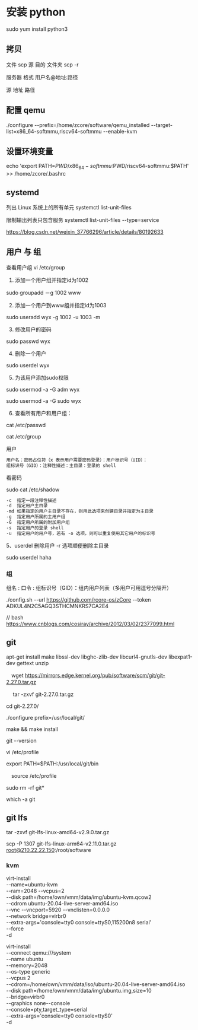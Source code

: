 # 安装 python

sudo yum install python3

## 拷贝

文件
scp 源 目的
文件夹
scp -r

服务器 格式  用户名@地址:路径

源 地址  路径


## 配置 qemu 

./configure --prefix=/home/zcore/software/qemu_installed --target-list=x86_64-softmmu,riscv64-softmmu --enable-kvm 


## 设置环境变量
echo 'export PATH=$PWD/x86_64-softmmu:$PWD/riscv64-softmmu:$PATH' >> /home/zcore/.bashrc



## systemd


列出 Linux 系统上的所有单元
systemctl list-unit-files

限制输出列表只包含服务
systemctl list-unit-files --type=service


https://blog.csdn.net/weixin_37766296/article/details/80192633


## 用户 与 组 

查看用户组
vi /etc/group

1. 添加一个用户组并指定id为1002

sudo groupadd －g 1002 www

 

2. 添加一个用户到www组并指定id为1003

sudo useradd wyx -g 1002 -u 1003 -m

 

3. 修改用户的密码

sudo passwd wyx

 

4. 删除一个用户

sudo userdel wyx

 

5. 为该用户添加sudo权限

sudo usermod -a -G adm wyx

sudo usermod -a -G sudo wyx

 

6. 查看所有用户和用户组：

cat /etc/passwd

cat /etc/group


用户
```txt
用户名：密码占位符（x 表示用户需要密码登录）：用户标识号（UID）：
组标识号（GID）：注释性描述：主目录：登录的 shell
```


看密码

 sudo cat /etc/shadow

```txt
-c	指定一段注释性描述
-d	指定用户主目录
-md	如果指定的用户主目录不存在，则用此选项来创建目录并指定为主目录
-g	指定用户所属的主用户组
-G	指定用户所属的附加用户组
-s	指定用户的登录 shell
-u	指定用户的用户号，若有 -o 选项，则可以重复使用其它用户的标识号

```


5、userdel 删除用户
-r 选项顺便删除主目录

sudo userdel haha


### 组 
组名 : 口令 : 组标识号（GID）：组内用户列表（多用户可用逗号分隔开）



./config.sh --url https://github.com/rcore-os/zCore --token ADKUL4N2C5AGQ3STHCMNKRS7CA2E4



// bash
https://www.cnblogs.com/cosiray/archive/2012/03/02/2377099.html





## git


apt-get install make libssl-dev libghc-zlib-dev libcurl4-gnutls-dev libexpat1-dev gettext unzip



　wget https://mirrors.edge.kernel.org/pub/software/scm/git/git-2.27.0.tar.gz


　 tar -zxvf git-2.27.0.tar.gz 


cd git-2.27.0/


./configure prefix=/usr/local/git/

make && make install

git --version

vi /etc/profile

export PATH=$PATH:/usr/local/git/bin

　source /etc/profile


sudo rm -rf git*
 
which -a git


## git lfs

tar -zxvf git-lfs-linux-amd64-v2.9.0.tar.gz


scp -P 1307 git-lfs-linux-arm64-v2.11.0.tar.gz root@210.22.22.150:/root/software




### kvm


virt-install \
--name=ubuntu-kvm \
--ram=2048 --vcpus=2 \
--disk path=/home/own/vmm/data/img/ubuntu-kvm.qcow2 \
--cdrom ubuntu-20.04-live-server-amd64.iso \
--vnc --vncport=5920 --vnclisten=0.0.0.0 \
--network bridge=virbr0 \
--extra-args='console=tty0 console=ttyS0,115200n8 serial' \
--force \
-d



virt-install \
--connect qemu:///system \
--name ubuntu \
--memory=2048 \
--os-type generic \
--vcpus 2 \
--cdrom=/home/own/vmm/data/iso/ubuntu-20.04-live-server-amd64.iso \
--disk path=/home/own/vmm/data/img/ubuntu.img,size=10 \
--bridge=virbr0 \
--graphics none--console \
--console=pty,target_type=serial \
--extra-args='console=tty0 console=ttyS0' \
-d